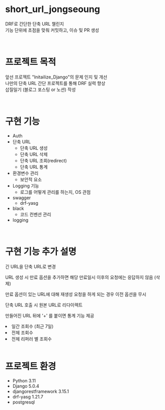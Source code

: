 # short_url_jongseoung
DRF로 간단한 단축 URL 챌린지
<br>
기능 단위에 초점을 맞춰 커밋하고, 이슈 및 PR 생성

<br>

# 프로젝트 목적
앞선 프로젝트 "Initailize_Django"의 문제 인지 및 개선
<br>
나만의 단축 URL 간단 프로젝트를 통해 DRF 실력 향상
<br>
삽질일기 (블로그 포스팅 or 노션) 작성

<br>

# 구현 기능
- Auth
- 단축 URL
    - 단축 URL 생성
    - 단축 URL 삭제
    - 단축 URL 조회(redirect)
    - 단축 URL 통계
- 환경변수 관리
    - 보안적 요소
- Logging 기능
    - 로그를 어떻게 관리를 하는지, OS 관점
- swagger
    - drf-yasg
- black
    - 코드 컨벤션 관리
- logging

<br>

# 구현 기능 추가 설명
긴 URL을 단축 URL로 변경
<p>URL 생성 시 만료 옵션을 추가하면 해당 만료일시 이후의 요청에는 응답하지 않음 (삭제)
<p>만료 옵션이 있는 URL에 대해 재생성 요청을 하게 되는 경우 이전 옵션을 무시
<p>단축 URL 호출 시 원본 URL로 리다이렉트
<p>만들어진 URL 뒤에 '+' 를 붙이면 통계 기능 제공
<li> 일간 조회수 (최근 7일)</li>
<li> 전체 조회수</li>
<li> 전체 리퍼러 별 조회수</li>

<br>

# 프로젝트 환경
- Python 3.11
- Django 5.0.4
- djangorestframework 3.15.1
- drf-yasg 1.21.7
- postgresql
